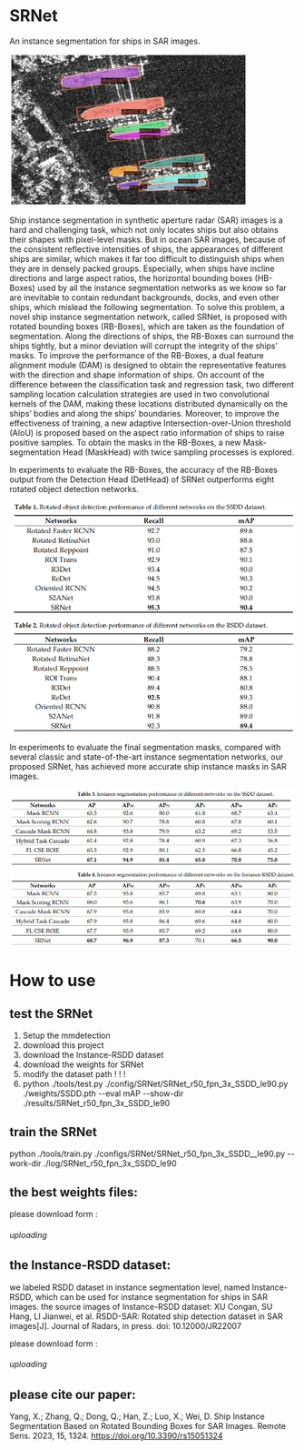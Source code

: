 # SRNet

An instance segmentation for ships in SAR images.


![avater](./src/SRNet%20example.jpg)


Ship instance segmentation in synthetic aperture radar (SAR) images is a hard and challenging task, which not only locates ships but also obtains their shapes with pixel-level masks. But in ocean SAR images, because of the consistent reflective intensities of ships, the appearances of different ships are similar, which makes it far too difficult to distinguish ships when they are in densely packed groups. Especially, when ships have incline directions and large aspect ratios, the horizontal bounding boxes (HB-Boxes) used by all the instance segmentation networks as we know so far are inevitable to contain redundant backgrounds, docks, and even other ships, which mislead the following segmentation. To solve this problem, a novel ship instance segmentation network, called SRNet, is proposed with rotated bounding boxes (RB-Boxes), which are taken as the foundation of segmentation. Along the directions of ships, the RB-Boxes can surround the ships tightly, but a minor deviation will corrupt the integrity of the ships’ masks. To improve the performance of the RB-Boxes, a dual feature alignment module (DAM) is designed to obtain the representative features with the direction and shape information of ships. On account of the difference between the classification task and regression task, two different sampling location calculation strategies are used in two convolutional kernels of the DAM, making these locations distributed dynamically on the ships’ bodies and along the ships’ boundaries. Moreover, to improve the effectiveness of training, a new adaptive Intersection-over-Union threshold (AIoU) is proposed based on the aspect ratio information of ships to raise positive samples. To obtain the masks in the RB-Boxes, a new Mask-segmentation Head (MaskHead) with twice sampling processes is explored. 

In experiments to evaluate the RB-Boxes, the accuracy of the RB-Boxes output from the Detection Head (DetHead) of SRNet outperforms eight rotated object detection networks. 


![avater](./src/table1-2.png)


In experiments to evaluate the final segmentation masks, compared with several classic and state-of-the-art instance segmentation networks, our proposed SRNet, has achieved more accurate ship instance masks in SAR images. 


![avater](./src/table3-4.png)


# How to use

## test the SRNet
1. Setup the mmdetection
2. download this project
3. download the Instance-RSDD dataset
4. download the weights for SRNet
5. modify the dataset path ! ! !
6. python ./tools/test.py ./config/SRNet/SRNet_r50_fpn_3x_SSDD_le90.py ./weights/SSDD.pth --eval mAP --show-dir ./results/SRNet_r50_fpn_3x_SSDD_le90


## train the SRNet
python ./tools/train.py ./configs/SRNet/SRNet_r50_fpn_3x_SSDD__le90.py --work-dir ./log/SRNet_r50_fpn_3x_SSDD_le90


## the best weights files:
please download form : 
###### uploading


## the Instance-RSDD dataset:
we labeled RSDD dataset in instance segmentation level, named Instance-RSDD, which can be used for instance segmentation for ships in SAR images.
the source images of Instance-RSDD dataset:
XU Congan, SU Hang, LI Jianwei, et al. RSDD-SAR: Rotated ship detection dataset in SAR images[J]. Journal of Radars,  in press. doi:  10.12000/JR22007


please download form : 
###### uploading


## please cite our paper:
Yang, X.; Zhang, Q.; Dong, Q.; Han, Z.; Luo, X.; Wei, D. Ship Instance Segmentation Based on Rotated Bounding Boxes for SAR Images. Remote Sens. 2023, 15, 1324. https://doi.org/10.3390/rs15051324

